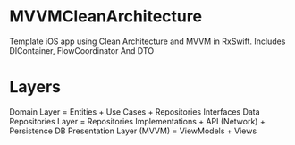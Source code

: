 # MVVMCleanArchitecture
Template iOS app using Clean Architecture and MVVM in RxSwift. Includes DIContainer, FlowCoordinator And DTO

# Layers

Domain Layer = Entities + Use Cases + Repositories Interfaces
Data Repositories Layer = Repositories Implementations + API (Network) + Persistence DB
Presentation Layer (MVVM) = ViewModels + Views
